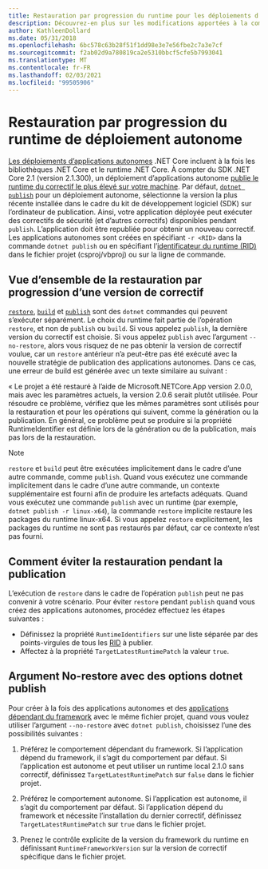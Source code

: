 ```yaml
---
title: Restauration par progression du runtime pour les déploiements d’applications autonomes .NET Core.
description: Découvrez-en plus sur les modifications apportées à la commande dotnet publish pour les déploiements autonomes.
author: KathleenDollard
ms.date: 05/31/2018
ms.openlocfilehash: 6bc578c63b28f51f1dd98e3e7e56fbe2c7a3e7cf
ms.sourcegitcommit: f2ab02d9a780819ca2e5310bbcf5cfe5b7993041
ms.translationtype: MT
ms.contentlocale: fr-FR
ms.lasthandoff: 02/03/2021
ms.locfileid: "99505906"
---
```

# <a name="self-contained-deployment-runtime-roll-forward"></a>Restauration par progression du runtime de déploiement autonome

[Les déploiements d’applications autonomes](index.md) .NET Core incluent à la fois les bibliothèques .NET Core et le runtime .NET Core. À compter du SDK .NET Core 2.1 (version 2.1.300), un déploiement d’applications autonome [publie le runtime du correctif le plus élevé sur votre machine](https://github.com/dotnet/designs/blob/main/accepted/2018/self-contained-roll-forward.md). Par défaut, [`dotnet publish`](../tools/dotnet-publish.md) pour un déploiement autonome, sélectionne la version la plus récente installée dans le cadre du kit de développement logiciel (SDK) sur l’ordinateur de publication. Ainsi, votre application déployée peut exécuter des correctifs de sécurité (et d’autres correctifs) disponibles pendant `publish`. L’application doit être republiée pour obtenir un nouveau correctif. Les applications autonomes sont créées en spécifiant `-r <RID>` dans la commande `dotnet publish` ou en spécifiant l’[identificateur du runtime (RID)](../rid-catalog.md) dans le fichier projet (csproj/vbproj) ou sur la ligne de commande.

## <a name="patch-version-roll-forward-overview"></a>Vue d’ensemble de la restauration par progression d’une version de correctif

[`restore`](../tools/dotnet-restore.md), [`build`](../tools/dotnet-build.md) et [`publish`](../tools/dotnet-publish.md) sont des `dotnet` commandes qui peuvent s’exécuter séparément. Le choix du runtime fait partie de l’opération `restore`, et non de `publish` ou `build`. Si vous appelez `publish`, la dernière version du correctif est choisie. Si vous appelez `publish` avec l’argument `--no-restore`, alors vous risquez de ne pas obtenir la version de correctif voulue, car un `restore` antérieur n’a peut-être pas été exécuté avec la nouvelle stratégie de publication des applications autonomes. Dans ce cas, une erreur de build est générée avec un texte similaire au suivant :

  « Le projet a été restauré à l’aide de Microsoft.NETCore.App version 2.0.0, mais avec les paramètres actuels, la version 2.0.6 serait plutôt utilisée. Pour résoudre ce problème, vérifiez que les mêmes paramètres sont utilisés pour la restauration et pour les opérations qui suivent, comme la génération ou la publication. En général, ce problème peut se produire si la propriété RuntimeIdentifier est définie lors de la génération ou de la publication, mais pas lors de la restauration.

> [!NOTE]
> `restore` et `build` peut être exécutées implicitement dans le cadre d’une autre commande, comme `publish`. Quand vous exécutez une commande implicitement dans le cadre d’une autre commande, un contexte supplémentaire est fourni afin de produire les artefacts adéquats. Quand vous exécutez une commande `publish` avec un runtime (par exemple, `dotnet publish -r linux-x64`), la commande `restore` implicite restaure les packages du runtime linux-x64. Si vous appelez `restore` explicitement, les packages du runtime ne sont pas restaurés par défaut, car ce contexte n’est pas fourni.

## <a name="how-to-avoid-restore-during-publish"></a>Comment éviter la restauration pendant la publication

L’exécution de `restore` dans le cadre de l’opération `publish` peut ne pas convenir à votre scénario. Pour éviter `restore` pendant `publish` quand vous créez des applications autonomes, procédez effectuez les étapes suivantes :

- Définissez la propriété `RuntimeIdentifiers` sur une liste séparée par des points-virgules de tous les [RID](../rid-catalog.md) à publier.
- Affectez à la propriété `TargetLatestRuntimePatch` la valeur `true`.

## <a name="no-restore-argument-with-dotnet-publish-options"></a>Argument No-restore avec des options dotnet publish

Pour créer à la fois des applications autonomes et des [applications dépendant du framework](index.md) avec le même fichier projet, quand vous voulez utiliser l’argument `--no-restore` avec `dotnet publish`, choisissez l’une des possibilités suivantes :

1. Préférez le comportement dépendant du framework. Si l’application dépend du framework, il s’agit du comportement par défaut. Si l’application est autonome et peut utiliser un runtime local 2.1.0 sans correctif, définissez `TargetLatestRuntimePatch` sur `false` dans le fichier projet.

2. Préférez le comportement autonome. Si l’application est autonome, il s’agit du comportement par défaut. Si l’application dépend du framework et nécessite l’installation du dernier correctif, définissez `TargetLatestRuntimePatch` sur `true` dans le fichier projet.

3. Prenez le contrôle explicite de la version du framework du runtime en définissant `RuntimeFrameworkVersion` sur la version de correctif spécifique dans le fichier projet.
